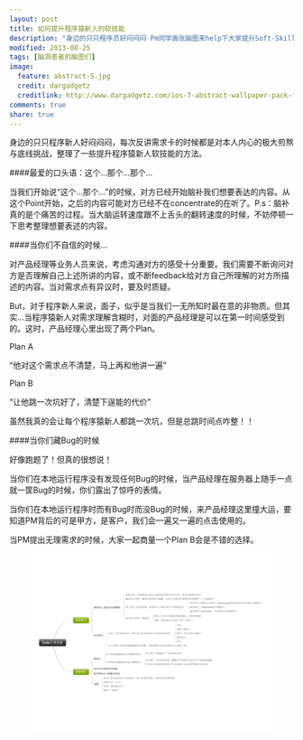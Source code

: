 ```yaml
---
layout: post
title: 如何提升程序猿新人的软技能
description: "身边的只只程序员好闷闷闷 Pm同学画张脑图来help下大家提升Soft-Skills 像我一样变话痨！"
modified: 2013-08-25
tags: [脑洞患者的脑图们]
image:
  feature: abstract-5.jpg
  credit: dargadgetz
  creditlink: http://www.dargadgetz.com/ios-7-abstract-wallpaper-pack-for-iphone-5-and-ipod-touch-retina/
comments: true
share: true
---
```


身边的只只程序新人好闷闷闷，每次反讲需求卡的时候都是对本人内心的极大煎熬与底线挑战，整理了一些提升程序猿新人软技能的方法。

####最爱的口头语：这个...那个...那个...

当我们开始说“这个...那个...”的时候，对方已经开始脑补我们想要表达的内容。从这个Point开始，之后的内容可能对方已经不在concentrate的在听了。P.s：脑补真的是个痛苦的过程。当大脑运转速度跟不上舌头的翻转速度的时候，不妨停顿一下思考整理想要表述的内容。

####当你们不自信的时候...

对产品经理等业务人员来说，考虑沟通对方的感受十分重要。我们需要不断询问对方是否理解自己上述所讲的内容，或不断feedback给对方自己所理解的对方所描述的内容。当对需求点有异议时，要及时质疑。

But，对于程序新人来说，面子，似乎是当我们一无所知时最在意的非物质。但其实...当程序猿新人对需求理解含糊时，对面的产品经理是可以在第一时间感受到的。这时，产品经理心里出现了两个Plan。

Plan A

“他对这个需求点不清楚，马上再和他讲一遍”

Plan B

“让他跳一次坑好了，清楚下逞能的代价”

虽然我真的会让每个程序猿新人都跳一次坑，但是总跳时间点咋整！！

####当你们藏Bug的时候

好像跑题了！但真的很想说！

当你们在本地运行程序没有发现任何Bug的时候，当产品经理在服务器上随手一点就一筐Bug的时候，你们露出了惊呼的表情。

当你们在本地运行程序时而有Bug时而没Bug的时候，来产品经理这里撞大运，要知道PM背后的可是甲方，是客户，我们会一遍又一遍的点击使用的。

当PM提出无理需求的时候，大家一起商量一个Plan B会是不错的选择。

<figure>
    <a href="/images/blog/2014-02-28-How-To-Build-Soft-Skills/soft-skills.jpg" target="_blank"><img src="/images/blog/2014-02-28-How-To-Build-Soft-Skills/soft-skills.jpg" /></a>
</figure>